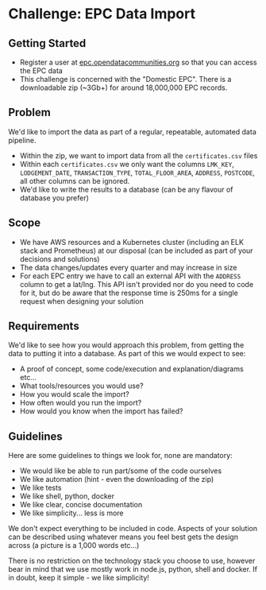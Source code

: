 # Challenge: EPC Data Import

## Getting Started

- Register a user at [epc.opendatacommunities.org](https://epc.opendatacommunities.org/#register) so that you can access the EPC data
- This challenge is concerned with the "Domestic EPC". There is a downloadable zip (~3Gb+) for around 18,000,000 EPC records.

## Problem

We'd like to import the data as part of a regular, repeatable, automated data pipeline.

- Within the zip, we want to import data from all the `certificates.csv` files
- Within each `certificates.csv` we only want the columns `LMK_KEY`, `LODGEMENT_DATE`, `TRANSACTION_TYPE`, `TOTAL_FLOOR_AREA`, `ADDRESS`, `POSTCODE`, all other columns can be ignored.
- We'd like to write the results to a database (can be any flavour of database you prefer)

## Scope

- We have AWS resources and a Kubernetes cluster (including an ELK stack and Prometheus) at our disposal (can be included as part of your decisions and solutions)
- The data changes/updates every quarter and may increase in size
- For each EPC entry we have to call an external API with the `ADDRESS` column to get a lat/lng. This API isn't provided nor do you need to code for it, but do be aware that the response time is 250ms for a single request when designing your solution

## Requirements

We'd like to see how you would approach this problem, from getting the data to putting it into a database. As part of this we would expect to see:

- A proof of concept, some code/execution and explanation/diagrams etc...
- What tools/resources you would use?
- How you would scale the import?
- How often would you run the import?
- How would you know when the import has failed?

## Guidelines

Here are some guidelines to things we look for, none are mandatory:

- We would like be able to run part/some of the code ourselves
- We like automation (hint - even the downloading of the zip)
- We like tests
- We like shell, python, docker
- We like clear, concise documentation
- We like simplicity... less is more

We don't expect everything to be included in code. Aspects of your solution can be described using whatever means you feel best gets the design across (a picture is a 1,000 words etc...)

There is no restriction on the technology stack you choose to use, however bear in mind that we use mostly work in node.js, python, shell and docker. If in doubt, keep it simple - we like simplicity!
